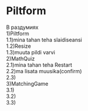 # Piltform
В раздумиях<br>
1)Piltform<br>
1.1)mina tahan teha slaidiseansi<br>
1.2)Resize<br>
1.3)muuta pildi varvi<br>
2)MathQuiz<br>
2.1)mina tahan teha Restart<br>
2.2)ma lisata muusika(confirm)<br>
2.3)<br>
3)MatchingGame<br>
3.1)<br>
3.2)<br>
3.3)<br>
